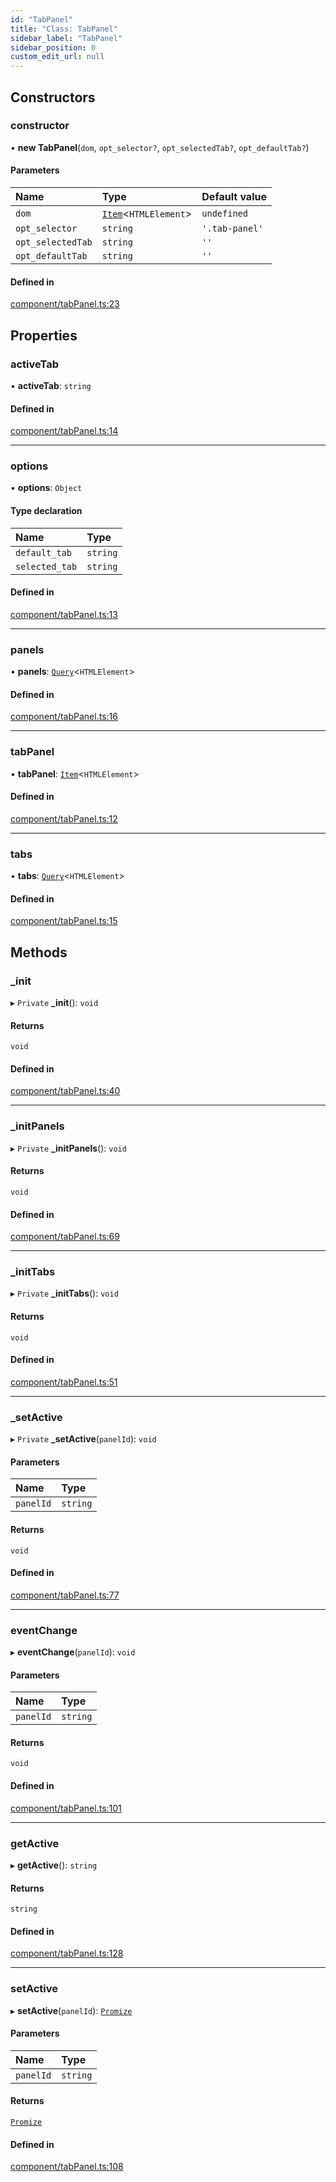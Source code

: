 ```yaml
---
id: "TabPanel"
title: "Class: TabPanel"
sidebar_label: "TabPanel"
sidebar_position: 0
custom_edit_url: null
---
```


## Constructors

### constructor

• **new TabPanel**(`dom`, `opt_selector?`, `opt_selectedTab?`, `opt_defaultTab?`)

#### Parameters

| Name | Type | Default value |
| :------ | :------ | :------ |
| `dom` | [`Item`](Item.md)<`HTMLElement`\> | `undefined` |
| `opt_selector` | `string` | `'.tab-panel'` |
| `opt_selectedTab` | `string` | `''` |
| `opt_defaultTab` | `string` | `''` |

#### Defined in

[component/tabPanel.ts:23](https://github.com/siposdani87/sui-js/blob/8315555/src/component/tabPanel.ts#L23)

## Properties

### activeTab

• **activeTab**: `string`

#### Defined in

[component/tabPanel.ts:14](https://github.com/siposdani87/sui-js/blob/8315555/src/component/tabPanel.ts#L14)

___

### options

• **options**: `Object`

#### Type declaration

| Name | Type |
| :------ | :------ |
| `default_tab` | `string` |
| `selected_tab` | `string` |

#### Defined in

[component/tabPanel.ts:13](https://github.com/siposdani87/sui-js/blob/8315555/src/component/tabPanel.ts#L13)

___

### panels

• **panels**: [`Query`](Query.md)<`HTMLElement`\>

#### Defined in

[component/tabPanel.ts:16](https://github.com/siposdani87/sui-js/blob/8315555/src/component/tabPanel.ts#L16)

___

### tabPanel

• **tabPanel**: [`Item`](Item.md)<`HTMLElement`\>

#### Defined in

[component/tabPanel.ts:12](https://github.com/siposdani87/sui-js/blob/8315555/src/component/tabPanel.ts#L12)

___

### tabs

• **tabs**: [`Query`](Query.md)<`HTMLElement`\>

#### Defined in

[component/tabPanel.ts:15](https://github.com/siposdani87/sui-js/blob/8315555/src/component/tabPanel.ts#L15)

## Methods

### \_init

▸ `Private` **_init**(): `void`

#### Returns

`void`

#### Defined in

[component/tabPanel.ts:40](https://github.com/siposdani87/sui-js/blob/8315555/src/component/tabPanel.ts#L40)

___

### \_initPanels

▸ `Private` **_initPanels**(): `void`

#### Returns

`void`

#### Defined in

[component/tabPanel.ts:69](https://github.com/siposdani87/sui-js/blob/8315555/src/component/tabPanel.ts#L69)

___

### \_initTabs

▸ `Private` **_initTabs**(): `void`

#### Returns

`void`

#### Defined in

[component/tabPanel.ts:51](https://github.com/siposdani87/sui-js/blob/8315555/src/component/tabPanel.ts#L51)

___

### \_setActive

▸ `Private` **_setActive**(`panelId`): `void`

#### Parameters

| Name | Type |
| :------ | :------ |
| `panelId` | `string` |

#### Returns

`void`

#### Defined in

[component/tabPanel.ts:77](https://github.com/siposdani87/sui-js/blob/8315555/src/component/tabPanel.ts#L77)

___

### eventChange

▸ **eventChange**(`panelId`): `void`

#### Parameters

| Name | Type |
| :------ | :------ |
| `panelId` | `string` |

#### Returns

`void`

#### Defined in

[component/tabPanel.ts:101](https://github.com/siposdani87/sui-js/blob/8315555/src/component/tabPanel.ts#L101)

___

### getActive

▸ **getActive**(): `string`

#### Returns

`string`

#### Defined in

[component/tabPanel.ts:128](https://github.com/siposdani87/sui-js/blob/8315555/src/component/tabPanel.ts#L128)

___

### setActive

▸ **setActive**(`panelId`): [`Promize`](Promize.md)

#### Parameters

| Name | Type |
| :------ | :------ |
| `panelId` | `string` |

#### Returns

[`Promize`](Promize.md)

#### Defined in

[component/tabPanel.ts:108](https://github.com/siposdani87/sui-js/blob/8315555/src/component/tabPanel.ts#L108)
